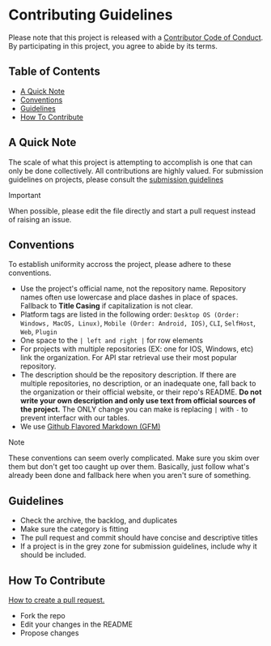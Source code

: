 
# Contributing Guidelines

Please note that this project is released with a [Contributor Code of Conduct](CODE-OF-CONDUCT.md). By participating in this project, you agree to abide by its terms.

## Table of Contents
- [A Quick Note](a-quick-note)
- [Conventions](conventions)
- [Guidelines](guidelines)
- [How To Contribute](how-to-contribute)

## A Quick Note
The scale of what this project is attempting to accomplish is one that can only be done collectively. All contributions are highly valued. For submission guidelines on projects, please consult the [submission guidelines](guidelines.md)

>[!IMPORTANT]
>When possible, please edit the file directly and start a pull request instead of raising an issue.

## Conventions
To establish uniformity accross the project, please adhere to these conventions.
- Use the project's official name, not the repository name. Repository names often use lowercase and place dashes in place of spaces. Fallback to **Title Casing** if capitalization is not clear. 
- Platform tags are listed in the following order: ```Desktop OS (Order: Windows, MacOS, Linux)```, ```Mobile (Order: Android, IOS)```, ```CLI```, ```SelfHost```, ```Web```, ```Plugin```
- One space to the ```| left and right |``` for row elements
- For projects with multiple repositories (EX: one for IOS, Windows, etc) link the organization. For API star retrieval use their most popular repository.
- The description should be the repository description. If there are multiple repositories, no description, or an inadequate one, fall back to the organization or their official website, or their repo's README. **Do not write your own description and only use text from official sources of the project.** The ONLY change you can make is replacing ```|``` with ```-``` to prevent interfacr with our tables. 
- We use [Github Flavored Markdown (GFM)](https://docs.github.com/en/get-started/writing-on-github)

>[!NOTE]
>These conventions can seem overly complicated. Make sure you skim over them but don't get too caught up  over them. Basically, just follow what's already been done and fallback here when you aren't sure of something. 

## Guidelines
- Check the archive, the backlog, and duplicates
- Make sure the category is fitting
- The pull request and commit should have concise and descriptive titles
- If a project is in the grey zone for submission guidelines, include why it should be included.

## How To Contribute
[How to create a pull request.](https://docs.github.com/en/pull-requests/collaborating-with-pull-requests/proposing-changes-to-your-work-with-pull-requests/creating-a-pull-request)

- Fork the repo
- Edit your changes in the README
- Propose changes

